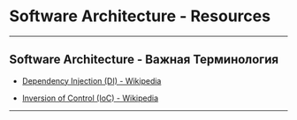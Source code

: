 # Software Architecture - Resources

---

## Software Architecture - Важная Терминология

* [Dependency Injection (DI) - Wikipedia](https://en.wikipedia.org/wiki/Dependency_injection)

* [Inversion of Control (IoC) - Wikipedia](https://en.wikipedia.org/wiki/Inversion_of_control)

---

